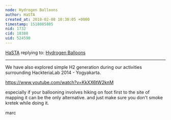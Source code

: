 ```yaml
---
node: Hydrogen Balloons
author: HaSTA
created_at: 2018-02-08 10:30:05 +0000
timestamp: 1518085805
nid: 1732
cid: 18388
uid: 524590
---
```




[HaSTA](../profile/HaSTA) replying to: [Hydrogen Balloons](../wiki/hydrogen-balloons)

----
We have also explored simple H2 generation during our activities surrounding HackteriaLab 2014 - Yogyakarta.

https://www.youtube.com/watch?v=KkXX6tW2knM

especially if your ballooning involves hiking on foot first to the site of mapping it can be the only alternative. and just make sure you don't smoke kretek while doing it.

marc